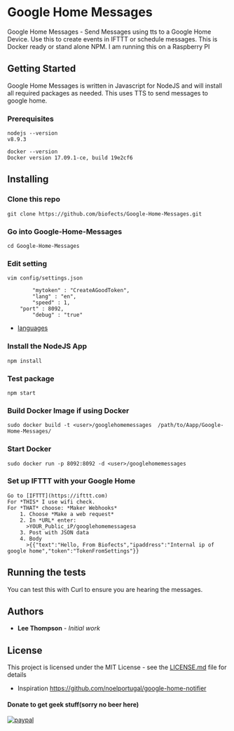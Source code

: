 # Google Home Messages

Google Home Messages - Send Messages using tts to a Google Home Device. Use this to create events in IFTTT or schedule messages. This is Docker ready or stand alone NPM. I am running this on a Raspberry PI

## Getting Started

Google Home Messages is written in Javascript for NodeJS and will install all required packages as needed. This uses TTS to send messages to google home.

### Prerequisites
```
nodejs --version
v8.9.3

docker --version
Docker version 17.09.1-ce, build 19e2cf6

```
## Installing

### Clone this repo

```
git clone https://github.com/biofects/Google-Home-Messages.git

```
### Go into Google-Home-Messages 

```
cd Google-Home-Messages

```
### Edit setting

```
vim config/settings.json

```
```
        "mytoken" : "CreateAGoodToken", 
        "lang" : "en",
        "speed" : 1,
	"port" : 8092,
        "debug" : "true"
```
* [languages](https://cloud.google.com/speech/docs/languages)


### Install the NodeJS App

```
npm install

```

### Test package

```
npm start

```

### Build Docker Image if using Docker

```
sudo docker build -t <user>/googlehomemessages  /path/to/Aapp/Google-Home-Messages/

```

### Start Docker
```
sudo docker run -p 8092:8092 -d <user>/googlehomemessages

```

### Set up IFTTT with your Google Home
```
Go to [IFTTT](https://ifttt.com)
For *THIS* I use wifi check.
For *THAT* choose: *Maker Webhooks*
    1. Choose *Make a web request*
    2. In *URL* enter:
      >YOUR_Public_iP/googlehomemessagesa
    3. Post with JSON data
    4. Body 
      >{{"text":"Hello, From Biofects","ipaddress":"Internal ip of google home","token":"TokenFromSettings"}}
```
## Running the tests

You can test this with Curl to ensure you are hearing the messages.

## Authors

* **Lee Thompson** - *Initial work*

## License

This project is licensed under the MIT License - see the [LICENSE.md](LICENSE.md) file for details

* Inspiration
https://github.com/noelportugal/google-home-notifier

#### Donate to get geek stuff(sorry no beer here)

[![paypal](https://www.paypalobjects.com/en_US/i/btn/btn_donateCC_LG.gif)](https://www.paypal.com/cgi-bin/webscr?cmd=_s-xclick&hosted_button_id=TWRQVYJWC77E6)
